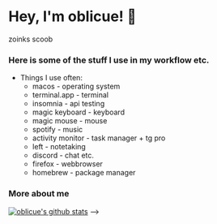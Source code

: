 # Hey, I'm oblicue! 👋 

zoinks scoob

### Here is some of the stuff I use in my workflow etc.

* Things I use often:
   * macos - operating system
   * terminal.app - terminal
   * insomnia - api testing
   * magic keyboard - keyboard
   * magic mouse - mouse
   * spotify - music
   * activity monitor - task manager + tg pro
   * left - notetaking
   * discord - chat etc.
   * firefox - webbrowser
   * homebrew - package manager
   
### More about me

[![oblicue's github stats](https://github-readme-stats.vercel.app/api?username=oblicue)](https://github.com/anuraghazra/github-readme-stats)
-->
